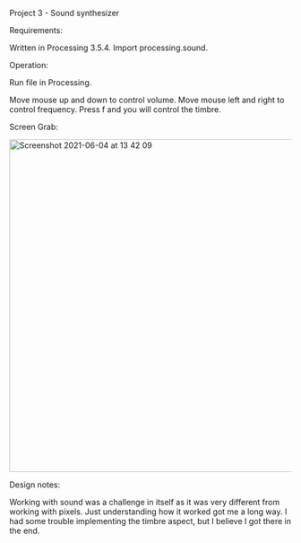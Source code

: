Project 3 - Sound synthesizer

Requirements:

Written in Processing 3.5.4. Import processing.sound. 

Operation:

Run file in Processing.

Move mouse up and down to control volume. Move mouse left and right to control frequency. Press f and you will control the timbre. 

Screen Grab:

<img width="593" alt="Screenshot 2021-06-04 at 13 42 09" src="https://user-images.githubusercontent.com/79255624/120804215-503fcc00-c53c-11eb-8954-0046ea4af817.png">


Design notes: 

Working with sound was a challenge in itself as it was very different from working with pixels. Just understanding how it worked got me a long way. I had some trouble implementing the timbre aspect, but I believe I got there in the end. 
